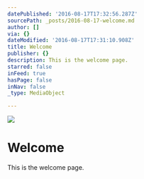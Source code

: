 ```yaml
---
datePublished: '2016-08-17T17:32:56.287Z'
sourcePath: _posts/2016-08-17-welcome.md
author: []
via: {}
dateModified: '2016-08-17T17:31:10.908Z'
title: Welcome
publisher: {}
description: This is the welcome page.
starred: false
inFeed: true
hasPage: false
inNav: false
_type: MediaObject

---
```

![](https://the-grid-user-content.s3-us-west-2.amazonaws.com/f2440adc-1115-4245-a579-0a08599d941f.jpg)

# Welcome

This is the welcome page.